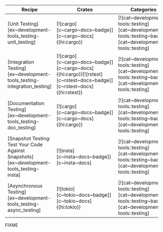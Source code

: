 | Recipe | Crates | Categories |
|--------|--------|------------|
| [Unit Testing][ex~development-tools_testing-unit_testing] | [![cargo][c~cargo~docs~badge]][c~cargo~docs]{{hi:cargo}} | [![cat~development-tools::testing][cat~development-tools::testing~badge]][cat~development-tools::testing] |
| [Integration Testing][ex~development-tools_testing-integration_testing] | [![cargo][c~cargo~docs~badge]][c~cargo~docs]{{hi:cargo}}[![rstest][c~rstest~docs~badge]][c~rstest~docs]{{hi:rstest}} | [![cat~development-tools::testing][cat~development-tools::testing~badge]][cat~development-tools::testing] |
| [Documentation Testing][ex~development-tools_testing-doc_testing] | [![cargo][c~cargo~docs~badge]][c~cargo~docs]{{hi:cargo}} | [![cat~development-tools::testing][cat~development-tools::testing~badge]][cat~development-tools::testing] |
| [Snapshot Testing: Test Your Code Against Snapshots][ex~development-tools_testing-insta] | [![insta][c~insta~docs~badge]][c~insta~docs] | [![cat~development-tools::testing][cat~development-tools::testing~badge]][cat~development-tools::testing] |
| [Asynchronous Testing][ex~development-tools_testing-async_testing] | [![tokio][c~tokio~docs~badge]][c~tokio~docs]{{hi:tokio}} | [![cat~development-tools::testing][cat~development-tools::testing~badge]][cat~development-tools::testing] |

<div class="hidden">
FIXME
</div>
